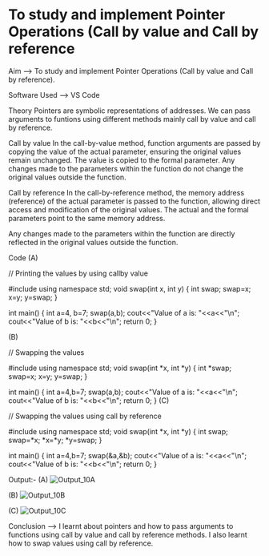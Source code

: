 # To study and implement Pointer Operations (Call by value and Call by reference
Aim --> To study and implement Pointer Operations (Call by value and Call by reference).

Software Used --> VS Code

Theory
Pointers are symbolic representations of addresses.
We can pass arguments to funtions using different methods mainly call by value and call by reference.

Call by value
In the call-by-value method, function arguments are passed by copying the value of the actual parameter, ensuring the original values remain unchanged.
The value is copied to the formal parameter.
Any changes made to the parameters within the function do not change the original values outside the function.

Call by reference
In the call-by-reference method, the memory address (reference) of the actual parameter is passed to the function, allowing direct access and modification of the original values.
The actual and the formal parameters point to the same memory address.

Any changes made to the parameters within the function are directly reflected in the original values outside the function.

Code
(A)

// Printing the values by using callby value 

#include<iostream> 
using namespace std; 
void swap(int x, int y) 
{
    int swap;
    swap=x;
    x=y;
    y=swap;
}

int main() 
{
    int a=4, b=7;
    swap(a,b);
    cout<<"Value of a is: "<<a<<"\n";
    cout<<"Value of b is: "<<b<<"\n";
    return 0;
}

(B)

// Swapping the values 

#include<iostream> 
using namespace std; 
void swap(int *x, int *y) 
{
    int *swap;
    swap=x;
    x=y;
    y=swap;
}

int main() 
{
    int a=4,b=7;
    swap(a,b);
    cout<<"Value of a is: "<<a<<"\n";
    cout<<"Value of b is: "<<b<<"\n";
    return 0;
} 
(C)

// Swapping the values using call by reference  

#include<iostream> 
using namespace std; 
void swap(int *x, int *y) 
{
    int swap;
    swap=*x;
    *x=*y;
    *y=swap;
}

int main() 
{
    int a=4,b=7;
    swap(&a,&b);
    cout<<"Value of a is: "<<a<<"\n";
    cout<<"Value of b is: "<<b<<"\n";
    return 0;
}

Output:-
(A)
![Output_10A](https://github.com/user-attachments/assets/365e0d17-34bf-4eed-ad90-1922bc22801a)

(B)
![Output_10B](https://github.com/user-attachments/assets/ae8888fb-4bcc-4cde-be2e-896243cd0caf)

(C)
![Output_10C ](https://github.com/user-attachments/assets/516a519d-5381-4a49-ac63-c8336e1525f7)


Conclusion --> I learnt about pointers and how to pass arguments to functions using call by value and call by reference methods. I also learnt how to swap values using call by reference.
